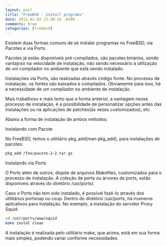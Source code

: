 ```yaml
---
layout: post
title: "FreeBSD - Install programs"
date: 2012-01-02 23:38:14 -0200
comments: true
categories: [freebsd]
---
```


Existem duas formas comuns de se instalar programas no FreeBSD, via Pacotes e via Ports.

Pacotes já estão disponíveis pré-compilados, são pacotes binários, sendo vantajoso na velocidade de instalação, não sendo necessário a utilização de um compilador no <!--more--> ambiente que está sendo instalado.

Instalações via Ports, são realizadas através código fonte. No processo de instalação, os fontes são baixados
e compilados. Obviamente para isso, há a necessidade de um compilador no ambiente de instalação.

Mais trabalhoso e mais lento que a forma anterior, a vantagem nesse processo de instalação, é a possibilidade de
personalizar opções antes das instalações ou na aplicações de patches(às vezes customizados), etc.

Abaixo a forma de instalação de ambos métodos:

Instalando com Pacote

No FreeBSD, temos o utilitário pkg_add(man pkg_add), para instalações de pacotes:

```bash
pkg_add /foo/pacote-2-2.tar.gz
```
Instalando via Ports

O Ports além de outros, dispõe de arquivos Makefiles, customizados para o processo de instalação. A coleção de
ports ou árvores de ports, estão disponíveis através do diretório /usr/ports/.

Caso o Ports não tem sido instalado, é possível fazê-lo através dos utilitários portsnap ou csup. Dentro
do diretório /usr/ports, há inúmeros aplicativos para instalação. No exemplo, a instalação do servidor Proxy Squid:

```bash
cd /usr/ports/www/squid
make instal clean
```
A instalação é realizada pelo utilitário make, que acima, está em sua forma mais simples, podendo variar
conforme necessidades.
